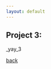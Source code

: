 ```yaml
---
layout: default
---
```


## Project 3: 
<!-- #Text can be **bold**, _italic_, ~~strikethrough~~ or `keyword`.# -->
<!--<a href="https://www.youtube.com/@TechNoGoose-z7y">Youtube</a>


<a href="https://www.linkedin.com/in/
jason-m-technogoose">Linkedin</a> -->
_yay_3

[back](./)
